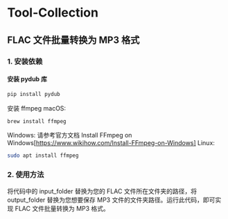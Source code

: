 # Tool-Collection

## FLAC 文件批量转换为 MP3 格式

### 1. 安装依赖

#### 安装 pydub 库

```bash
pip install pydub
```
安装 ffmpeg
macOS:
```bash
brew install ffmpeg
```
Windows: 请参考官方文档 Install FFmpeg on Windows[https://www.wikihow.com/Install-FFmpeg-on-Windows]
Linux:
```bash
sudo apt install ffmpeg
```
### 2. 使用方法
将代码中的 input_folder 替换为您的 FLAC 文件所在文件夹的路径，将 output_folder 替换为您想要保存 MP3 文件的文件夹路径。运行此代码，即可实现 FLAC 文件批量转换为 MP3 格式。